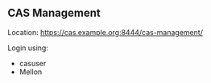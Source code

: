 ## CAS Management

Location: https://cas.example.org:8444/cas-management/

Login using:
- casuser
- Mellon